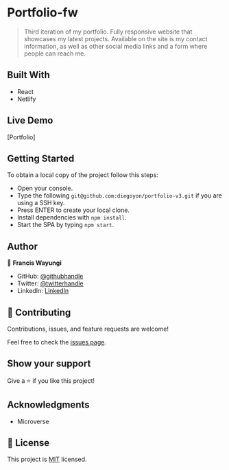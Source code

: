 # Portfolio-fw

> Third iteration of my portfolio. Fully responsive website that showcases my latest projects. Available on the site is my contact information, as well as other social media links and a form where people can reach me.

## Built With

- React
- Netlify

## Live Demo

[Portfolio]

## Getting Started

To obtain a local copy of the project follow this steps:

- Open your console.
- Type the following `git@github.com:diegoyon/portfolio-v3.git` if you are using a SSH key.
- Press ENTER to create your local clone.
- Install dependencies with `npm install`.
- Start the SPA by typing `npm start`.

## Author

👤 **Francis Wayungi**

- GitHub: [@githubhandle](https://github.com/wayungi)
- Twitter: [@twitterhandle](https://twitter.com/FrancisWayungi)
- LinkedIn: [LinkedIn](https://linkedin.com/in/francis-wayungi-3aa626231)


## 🤝 Contributing

Contributions, issues, and feature requests are welcome!

Feel free to check the [issues page](../../issues/).

## Show your support

Give a ⭐️ if you like this project!

## Acknowledgments

- Microverse

## 📝 License

This project is [MIT](./LICENSE) licensed.
